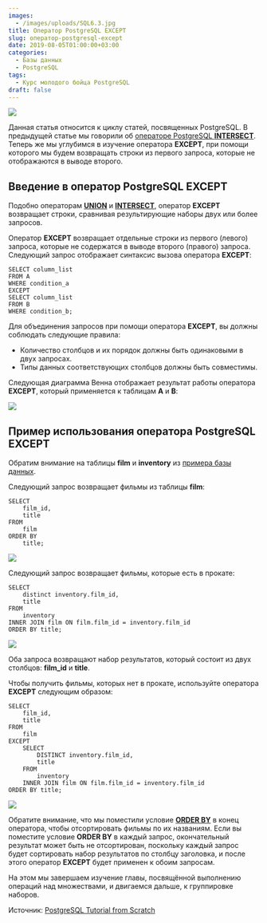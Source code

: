 ```yaml
---
images:
  - /images/uploads/SQL6.3.jpg
title: Оператор PostgreSQL EXCEPT
slug: оператор-postgresql-except
date: 2019-08-05T01:00:00+03:00
categories:
  - Базы данных
  - PostgreSQL
tags:
  - Курс молодого бойца PostgreSQL
draft: false
---
```


![](/images/uploads/SQL6.3.jpg)

Данная статья относится к циклу статей, посвященных PostgreSQL. В предыдущей статье мы говорили
об [операторе PostgreSQL **INTERSECT**](https://itdoxy.com/оператор-postgresql-intersect/). Теперь же мы углубимся
в изучение оператора **EXCEPT**, при помощи которого мы будем возвращать строки из первого запроса, которые не отображаются
в выводе второго.

## Введение в оператор PostgreSQL EXCEPT

Подобно операторам [**UNION**](https://itdoxy.com/оператор-postgresql-union/) и [**INTERSECT**](https://itdoxy.com/оператор-postgresql-intersect/),
оператор **EXCEPT** возвращает строки, сравнивая результирующие наборы двух или более запросов.

Оператор **EXCEPT** возвращает отдельные строки из первого (левого) запроса, которые не содержатся в выводе второго
(правого) запроса. Следующий запрос отображает синтаксис вызова оператора **EXCEPT**:

```
SELECT column_list
FROM A
WHERE condition_a
EXCEPT
SELECT column_list
FROM B
WHERE condition_b;
```

Для объединения запросов при помощи оператора **EXCEPT**, вы должны соблюдать следующие правила:

- Количество столбцов и их порядок должны быть одинаковыми в двух запросах.
- Типы данных соответствующих столбцов должны быть совместимы.

Следующая диаграмма Венна отображает результат работы оператора **EXCEPT**, который применяется к таблицам **A** и **B**:

![](https://i.imgur.com/4b3fFdY.png)

## Пример использования оператора PostgreSQL EXCEPT

Обратим внимание на таблицы **film** и **inventory** из [примера базы данных](https://itdoxy.com/пример-базы-данных-postgresql/).

Следующий запрос возвращает фильмы из таблицы **film**:

```
SELECT
    film_id,
    title
FROM
    film
ORDER BY
    title;
```

![](https://i.imgur.com/Bv1XEWa.png)

Следующий запрос возвращает фильмы, которые есть в прокате:

```
SELECT
    distinct inventory.film_id,
    title
FROM
    inventory
INNER JOIN film ON film.film_id = inventory.film_id
ORDER BY title;
```

![](https://i.imgur.com/JoJmv6B.png)

Оба запроса возвращают набор результатов, который состоит из двух столбцов: **film_id** и **title**.

Чтобы получить фильмы, которых нет в прокате, используйте оператора **EXCEPT** следующим образом:

```
SELECT
    film_id,
    title
FROM
    film
EXCEPT
    SELECT
        DISTINCT inventory.film_id,
        title
    FROM
        inventory
    INNER JOIN film ON film.film_id = inventory.film_id
ORDER BY title;
```

![](https://i.imgur.com/M3lLdQf.png)

Обратите внимание, что мы поместили условие [**ORDER BY**](https://itdoxy.com/условие-postgresql-order-by/) в конец
оператора, чтобы отсортировать фильмы по их названиям. Если вы поместите условие **ORDER BY** в каждый запрос, окончательный
результат может быть не отсортирован, поскольку каждый запрос будет сортировать набор результатов по столбцу заголовка,
и после этого оператор **EXCEPT** будет применен к обоим запросам.

На этом мы завершаем изучение главы, посвящённой выполнению операций над множествами, и двигаемся дальше, к группировке наборов.

Источник: [PostgreSQL Tutorial from Scratch](http://www.postgresqltutorial.com/)
